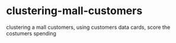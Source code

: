 # clustering-mall-customers
clustering a mall customers, 
using customers data cards, score the costumers spending
